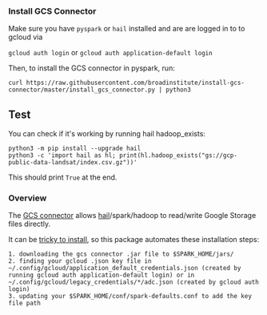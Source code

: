 
### Install GCS Connector

Make sure you have `pyspark` or `hail` installed and are are logged in to to gcloud via  

`gcloud auth login`  or  `gcloud auth application-default login`


Then, to install the GCS connector in pyspark, run:
```
curl https://raw.githubusercontent.com/broadinstitute/install-gcs-connector/master/install_gcs_connector.py | python3
```


## Test

You can check if it's working by running hail hadoop_exists:

```
python3 -m pip install --upgrade hail
python3 -c 'import hail as hl; print(hl.hadoop_exists("gs://gcp-public-data-landsat/index.csv.gz"))'
```

This should print `True` at the end.


### Overview
The [GCS connector](https://cloud.google.com/dataproc/docs/concepts/connectors/cloud-storage) allows [hail](https://hail.is/docs/0.2/utils/index.html)/spark/hadoop to read/write Google Storage files directly.

It can be [tricky to install](https://github.com/GoogleCloudDataproc/hadoop-connectors/blob/master/gcs/INSTALL.md), so this package automates these installation steps:

```
1. downloading the gcs connector .jar file to $SPARK_HOME/jars/ 
2. finding your gcloud .json key file in ~/.config/gcloud/application_default_credentials.json (created by running gcloud auth application-default login) or in ~/.config/gcloud/legacy_credentials/*/adc.json (created by gcloud auth login) 
3. updating your $SPARK_HOME/conf/spark-defaults.conf to add the key file path
```


